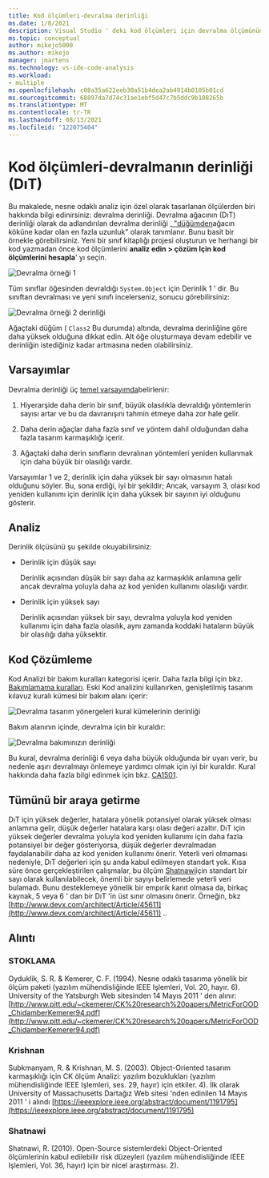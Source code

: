 ```yaml
---
title: Kod ölçümleri-devralma derinliği
ms.date: 1/8/2021
description: Visual Studio ' deki kod ölçümleri için devralma ölçümünün derinliği hakkında bilgi edinin.
ms.topic: conceptual
author: mikejo5000
ms.author: mikejo
manager: jmartens
ms.technology: vs-ide-code-analysis
ms.workload:
- multiple
ms.openlocfilehash: c08a35a622eeb30a51b4dea2ab4914b0105b01cd
ms.sourcegitcommit: 68897da7d74c31ae1ebf5d47c7b5ddc9b108265b
ms.translationtype: MT
ms.contentlocale: tr-TR
ms.lasthandoff: 08/13/2021
ms.locfileid: "122075404"
---
```

# <a name="code-metrics---depth-of-inheritance-dit"></a>Kod ölçümleri-devralmanın derinliği (DıT)

Bu makalede, nesne odaklı analiz için özel olarak tasarlanan ölçülerden biri hakkında bilgi edinirsiniz: devralma derinliği. Devralma ağacının (DıT) derinliği olarak da adlandırılan devralma derinliği [, "düğümden](#ck)ağacın köküne kadar olan en fazla uzunluk" olarak tanımlanır. Bunu basit bir örnekle görebilirsiniz. Yeni bir sınıf kitaplığı projesi oluşturun ve herhangi bir kod yazmadan önce kod ölçümlerini **analiz edin > çözüm Için kod ölçümlerini hesapla**' yı seçin.

![Devralma örneği 1](media/depth-of-inheritance-example-1.png)

Tüm sınıflar öğesinden devraldığı `System.Object` için Derinlik 1 ' dir. Bu sınıftan devralması ve yeni sınıfı incelerseniz, sonucu görebilirsiniz:

![Devralma örneği 2 derinliği](media/depth-of-inheritance-example-2.png)

Ağaçtaki düğüm ( `Class2` Bu durumda) altında, devralma derinliğine göre daha yüksek olduğuna dikkat edin. Alt öğe oluşturmaya devam edebilir ve derinliğin istediğiniz kadar artmasına neden olabilirsiniz.

## <a name="assumptions"></a>Varsayımlar

Devralma derinliği üç [temel varsayımda](#ck)belirlenir:

1. Hiyerarşide daha derin bir sınıf, büyük olasılıkla devraldığı yöntemlerin sayısı artar ve bu da davranışını tahmin etmeye daha zor hale gelir.

2. Daha derin ağaçlar daha fazla sınıf ve yöntem dahil olduğundan daha fazla tasarım karmaşıklığı içerir.

3. Ağaçtaki daha derin sınıfların devralınan yöntemleri yeniden kullanmak için daha büyük bir olasılığı vardır.

Varsayımlar 1 ve 2, derinlik için daha yüksek bir sayı olmasının hatalı olduğunu söyler. Bu, sona erdiği, iyi bir şekildir; Ancak, varsayım 3, olası kod yeniden kullanımı için derinlik için daha yüksek bir sayının iyi olduğunu gösterir.

## <a name="analysis"></a>Analiz

Derinlik ölçüsünü şu şekilde okuyabilirsiniz:

- Derinlik için düşük sayı

  Derinlik açısından düşük bir sayı daha az karmaşıklık anlamına gelir ancak devralma yoluyla daha az kod yeniden kullanımı olasılığı vardır.

- Derinlik için yüksek sayı

  Derinlik açısından yüksek bir sayı, devralma yoluyla kod yeniden kullanımı için daha fazla olasılık, aynı zamanda koddaki hataların büyük bir olasılığı daha yüksektir.

## <a name="code-analysis"></a>Kod Çözümleme

Kod Analizi bir bakım kuralları kategorisi içerir. Daha fazla bilgi için bkz. [Bakımlamama kuralları](/dotnet/fundamentals/code-analysis/quality-rules/maintainability-warnings). Eski Kod analizini kullanırken, genişletilmiş tasarım kılavuz kuralı kümesi bir bakım alanı içerir:

![Devralma tasarım yönergeleri kural kümelerinin derinliği](media/depth-of-inheritance-design-guidelines.png)

Bakım alanının içinde, devralma için bir kuraldır:

![Devralma bakımınızın derinliği](media/depth-of-inheritance-maintainability-rule.png)

Bu kural, devralma derinliği 6 veya daha büyük olduğunda bir uyarı verir, bu nedenle aşırı devralmayı önlemeye yardımcı olmak için iyi bir kuraldır. Kural hakkında daha fazla bilgi edinmek için bkz. [CA1501](/dotnet/fundamentals/code-analysis/quality-rules/ca1501).

## <a name="putting-it-all-together"></a>Tümünü bir araya getirme

DıT için yüksek değerler, hatalara yönelik potansiyel olarak yüksek olması anlamına gelir, düşük değerler hatalara karşı olası değeri azaltır. DıT için yüksek değerler devralma yoluyla kod yeniden kullanımı için daha fazla potansiyel bir değer gösteriyorsa, düşük değerler devralmadan faydalanabilir daha az kod yeniden kullanımı önerir. Yeterli veri olmaması nedeniyle, DıT değerleri için şu anda kabul edilmeyen standart yok. Kısa süre önce gerçekleştirilen çalışmalar, bu ölçüm [Shatnawi](#shatnawi)için standart bir sayı olarak kullanılabilecek, önemli bir sayıyı belirlemede yeterli veri bulamadı. Bunu desteklemeye yönelik bir empırik kanıt olmasa da, birkaç kaynak, 5 veya 6 ' dan bir DıT 'in üst sınır olmasını önerir. Örneğin, bkz [http://www.devx.com/architect/Article/45611](http://www.devx.com/architect/Article/45611) ..

## <a name="citations"></a>Alıntı

### <a name="ck"></a>STOKLAMA

Oyduklik, S. R. & Kemerer, C. F. (1994). Nesne odaklı tasarıma yönelik bir ölçüm paketi (yazılım mühendisliğinde IEEE Işlemleri, Vol. 20, hayır. 6). University of the Yatsburgh Web sitesinden 14 Mayıs 2011 ' den alınır: [http://www.pitt.edu/~ckemerer/CK%20research%20papers/MetricForOOD_ChidamberKemerer94.pdf](http://www.pitt.edu/~ckemerer/CK%20research%20papers/MetricForOOD_ChidamberKemerer94.pdf)

### <a name="krishnan"></a>Krishnan

Subkmanyam, R. & Krishnan, M. S. (2003). Object-Oriented tasarım karmaşıklığı için CK ölçüm Analizi: yazılım bozuklukları (yazılım mühendisliğinde IEEE Işlemleri, ses. 29, hayır) için etkiler. 4). İlk olarak University of Massachusetts Dartağız Web sitesi 'nden edinilen 14 Mayıs 2011 ' i alındı [https://ieeexplore.ieee.org/abstract/document/1191795](https://ieeexplore.ieee.org/abstract/document/1191795)

### <a name="shatnawi"></a>Shatnawi

Shatnawi, R. (2010). Open-Source sistemlerdeki Object-Oriented ölçümlerinin kabul edilebilir risk düzeyleri (yazılım mühendisliğinde IEEE Işlemleri, Vol. 36, hayır) için bir nicel araştırması. 2).